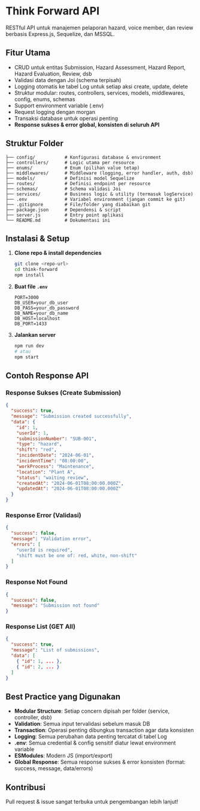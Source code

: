 # Think Forward API

RESTful API untuk manajemen pelaporan hazard, voice member, dan review berbasis Express.js, Sequelize, dan MSSQL.

## Fitur Utama

- CRUD untuk entitas Submission, Hazard Assessment, Hazard Report, Hazard Evaluation, Review, dsb
- Validasi data dengan Joi (schema terpisah)
- Logging otomatis ke tabel Log untuk setiap aksi create, update, delete
- Struktur modular: routes, controllers, services, models, middlewares, config, enums, schemas
- Support environment variable (.env)
- Request logging dengan morgan
- Transaksi database untuk operasi penting
- **Response sukses & error global, konsisten di seluruh API**

## Struktur Folder

```
├── config/           # Konfigurasi database & environment
├── controllers/      # Logic utama per resource
├── enums/            # Enum (pilihan value tetap)
├── middlewares/      # Middleware (logging, error handler, auth, dsb)
├── models/           # Definisi model Sequelize
├── routes/           # Definisi endpoint per resource
├── schemas/          # Schema validasi Joi
├── services/         # Business logic & utility (termasuk logService)
├── .env              # Variabel environment (jangan commit ke git)
├── .gitignore        # File/folder yang diabaikan git
├── package.json      # Dependensi & script
├── server.js         # Entry point aplikasi
└── README.md         # Dokumentasi ini
```

## Instalasi & Setup

1. **Clone repo & install dependencies**
   ```bash
   git clone <repo-url>
   cd think-forward
   npm install
   ```
2. **Buat file `.env`**
   ```env
   PORT=3000
   DB_USER=your_db_user
   DB_PASS=your_db_password
   DB_NAME=your_db_name
   DB_HOST=localhost
   DB_PORT=1433
   ```
3. **Jalankan server**
   ```bash
   npm run dev
   # atau
   npm start
   ```

## Contoh Response API

### Response Sukses (Create Submission)

```json
{
  "success": true,
  "message": "Submission created successfully",
  "data": {
    "id": 1,
    "userId": 1,
    "submissionNumber": "SUB-001",
    "type": "hazard",
    "shift": "red",
    "incidentDate": "2024-06-01",
    "incidentTime": "08:00:00",
    "workProcess": "Maintenance",
    "location": "Plant A",
    "status": "waiting review",
    "createdAt": "2024-06-01T08:00:00.000Z",
    "updatedAt": "2024-06-01T08:00:00.000Z"
  }
}
```

### Response Error (Validasi)

```json
{
  "success": false,
  "message": "Validation error",
  "errors": [
    "userId is required",
    "shift must be one of: red, white, non-shift"
  ]
}
```

### Response Not Found

```json
{
  "success": false,
  "message": "Submission not found"
}
```

### Response List (GET All)

```json
{
  "success": true,
  "message": "List of submissions",
  "data": [
    { "id": 1, ... },
    { "id": 2, ... }
  ]
}
```

## Best Practice yang Digunakan

- **Modular Structure**: Setiap concern dipisah per folder (service, controller, dsb)
- **Validation**: Semua input tervalidasi sebelum masuk DB
- **Transaction**: Operasi penting dibungkus transaction agar data konsisten
- **Logging**: Semua perubahan data penting tercatat di tabel Log
- **.env**: Semua credential & config sensitif diatur lewat environment variable
- **ESModules**: Modern JS (import/export)
- **Global Response**: Semua response sukses & error konsisten (format: success, message, data/errors)

## Kontribusi

Pull request & issue sangat terbuka untuk pengembangan lebih lanjut!
